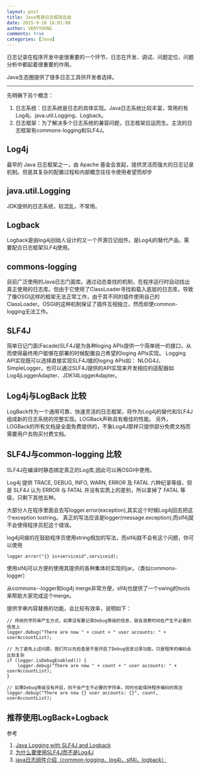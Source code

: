 ```yaml
---
layout: post
title: Java常用日志框架总结
date: 2015-9-10 16:01:08
author: VERYYOUNG
comments: true
categories: [Java]
---
```


日志记录在程序开发中是很重要的一个环节，日志在开发、调试、问题定位、问题分析中都起着很重要的作用。

Java生态圈提供了很多日志工具供开发者选择。

<!-- more -->

----------

先明确下另个概念：

1. 日志系统：日志系统是日志的具体实现。Java日志系统比较丰富，常用的有Log4j、java.util.Logging、Logback。
2. 日志框架：为了解决多个日志系统的兼容问题，日志框架应运而生。主流的日志框架有commons-logging和SLF4J。

## Log4j
最早的 Java 日志框架之一，由 Apache 基金会发起，提供灵活而强大的日志记录机制。但是其复杂的配置过程和内部概念往往令使用者望而却步

## java.util.Logging
JDK提供的日志系统，较混乱，不常用。

## Logback
Logback是由log4j创始人设计的又一个开源日记组件。是Log4j的替代产品，需要配合日志框架SLF4j使用。


## commons-logging
目前广泛使用的Java日志门面库。通过动态查找的机制，在程序运行时自动找出真正使用的日志库。但由于它使用了ClassLoader寻找和载入底层的日志库，导致了像OSGI这样的框架无法正常工作，由于其不同的插件使用自己的ClassLoader。OSGI的这种机制保证了插件互相独立，然而却使common-logging无法工作。

## SLF4J
简单日记门面(Facade)SLF4J是为各种loging APIs提供一个简单统一的接口，从而使得最终用户能够在部署的时候配置自己希望的loging APIs实现。 Logging API实现既可以选择直接实现SLF4J接的loging APIs如： NLOG4J、SimpleLogger。也可以通过SLF4J提供的API实现来开发相应的适配器如Log4jLoggerAdapter、JDK14LoggerAdapter。   


## Log4j与LogBack 比较
LogBack作为一个通用可靠、快速灵活的日志框架，将作为Log4j的替代和SLF4J组成新的日志系统的完整实现。LOGBack声称具有极佳的性能。 另外，LOGBack的所有文档是全面免费提供的，不象Log4J那样只提供部分免费文档而需要用户去购买付费文档。 

## SLF4J与common-logging 比较
SLF4J在编译时静态绑定真正的Log库,因此可以再OSGI中使用。

Log4j 提供 TRACE, DEBUG, INFO, WARN, ERROR 及 FATAL 六种纪录等级，但是 SLF4J 认为 ERROR 与 FATAL 并没有实质上的差别，所以拿掉了 FATAL 等级，只剩下其他五种。

大部分人在程序里面会去写logger.error(exception),其实这个时候Log4j回去把这个exception tostring。
真正的写法应该是logger(message.exception);而slf4j就不会使得程序员犯这个错误。

log4j间接的在鼓励程序员使用string相加的写法，而slf4j就不会有这个问题，你可以使用

	logger.error("{} is+serviceid",serviceid);

使用slf4j可以方便的使用其提供的各种集体的实现的jar。（类似commons-logger）

从commons--logger和log4j merge非常方便，slf4j也提供了一个swing的tools来帮助大家完成这个merge。

提供字串内容替换的功能，会比较有效率，说明如下：

	// 传统的字符串产生方式，如果没有要记录Debug等级的信息，就会浪费时间在产生不必要的信息上
	logger.debug("There are now " + count + " user accounts: " + userAccountList);

	// 为了避免上述问题，我们可以先检查是不是开启了Debug信息记录功能，只是程序的编码会比较复杂
	if (logger.isDebugEnabled()) {
	    logger.debug("There are now " + count + " user accounts: " + userAccountList);
	}

	// 如果Debug等级没有开启，则不会产生不必要的字符串，同时也能保持程序编码的简洁
	logger.debug("There are now {} user accounts: {}", count, userAccountList); 



## 推荐使用LogBack+Logback


 参考

1. [Java Logging with SLF4J and Logback](https://github.com/congdepeng/depeng-documents/blob/master/Java%20Logging%20with%20SLF4J%20and%20Logback.md)
2. [为什么要使用SLF4J而不是Log4J](http://www.importnew.com/7450.html)
3. [java日志组件介绍（common-logging，log4j，slf4j，logback）](http://www.pinhuba.com/log/101114.htm)















